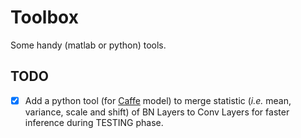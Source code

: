 # Toolbox
Some handy (matlab or python) tools.

## TODO

- [x] Add a python tool (for [Caffe](http://caffe.berkeleyvision.org/) model) to merge statistic (*i.e.* mean, variance, scale and shift) of BN Layers to Conv Layers for faster inference during TESTING phase.
